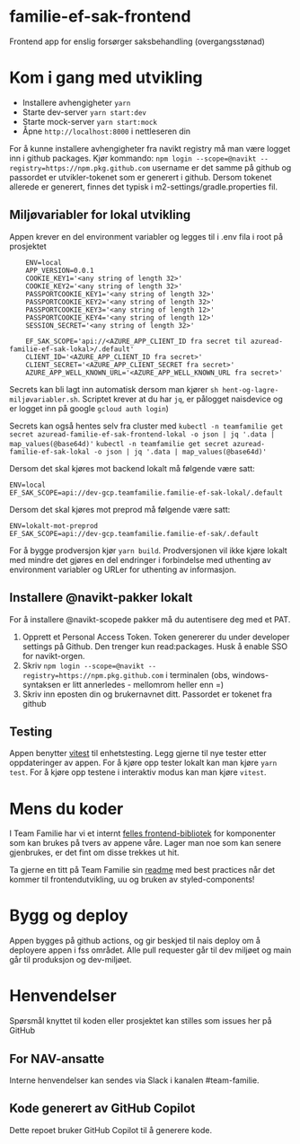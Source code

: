 # familie-ef-sak-frontend

Frontend app for enslig forsørger saksbehandling (overgangsstønad)

# Kom i gang med utvikling

-   Installere avhengigheter `yarn`
-   Starte dev-server `yarn start:dev`
-   Starte mock-server `yarn start:mock`
-   Åpne `http://localhost:8000` i nettleseren din

For å kunne installere avhengigheter fra navikt registry må man være logget inn i github packages. Kjør kommando:
`npm login --scope=@navikt --registry=https://npm.pkg.github.com`
username er det samme på github og passordet er utvikler-tokenet som er generert i github.
Dersom tokenet allerede er generert, finnes det typisk i m2-settings/gradle.properties fil.

## Miljøvariabler for lokal utvikling

Appen krever en del environment variabler og legges til i .env fila i root på prosjektet

```
    ENV=local
    APP_VERSION=0.0.1
    COOKIE_KEY1='<any string of length 32>'
    COOKIE_KEY2='<any string of length 32>'
    PASSPORTCOOKIE_KEY1='<any string of length 32>'
    PASSPORTCOOKIE_KEY2='<any string of length 32>'
    PASSPORTCOOKIE_KEY3='<any string of length 12>'
    PASSPORTCOOKIE_KEY4='<any string of length 12>'
    SESSION_SECRET='<any string of length 32>'

    EF_SAK_SCOPE='api://<AZURE_APP_CLIENT_ID fra secret til azuread-familie-ef-sak-lokal>/.default'
    CLIENT_ID='<AZURE_APP_CLIENT_ID fra secret>'
    CLIENT_SECRET='<AZURE_APP_CLIENT_SECRET fra secret>'
    AZURE_APP_WELL_KNOWN_URL='<AZURE_APP_WELL_KNOWN_URL fra secret>'
```

Secrets kan bli lagt inn automatisk dersom man kjører `sh hent-og-lagre-miljøvariabler.sh`. Scriptet krever at du har `jq`, er pålogget naisdevice og er logget inn på google `gcloud auth login`)

Secrets kan også hentes selv fra cluster med
`kubectl -n teamfamilie get secret azuread-familie-ef-sak-frontend-lokal -o json | jq '.data | map_values(@base64d)'`
`kubectl -n teamfamilie get secret azuread-familie-ef-sak-lokal -o json | jq '.data | map_values(@base64d)'`

Dersom det skal kjøres mot backend lokalt må følgende være satt:

```
ENV=local
EF_SAK_SCOPE=api://dev-gcp.teamfamilie.familie-ef-sak-lokal/.default
```

Dersom det skal kjøres mot preprod må følgende være satt:

```
ENV=lokalt-mot-preprod
EF_SAK_SCOPE=api://dev-gcp.teamfamilie.familie-ef-sak/.default
```

For å bygge prodversjon kjør `yarn build`. Prodversjonen vil ikke kjøre lokalt med mindre det gjøres en del endringer i forbindelse med uthenting av environment variabler og URLer for uthenting av informasjon.

## Installere @navikt-pakker lokalt

For å installere @navikt-scopede pakker må du autentisere deg med et PAT.

1. Opprett et Personal Access Token. Token genererer du under developer settings på Github. Den trenger kun read:packages. Husk å enable SSO for navikt-orgen.
2. Skriv `npm login --scope=@navikt --registry=https://npm.pkg.github.com` i terminalen (obs, windows-syntaksen er litt annerledes - mellomrom heller enn =)
3. Skriv inn eposten din og brukernavnet ditt. Passordet er tokenet fra github

## Testing

Appen benytter [vitest](https://vitest.dev/) til enhetstesting. Legg gjerne til nye tester etter oppdateringer av appen.
For å kjøre opp tester lokalt kan man kjøre `yarn test`. For å kjøre opp testene i interaktiv modus kan man kjøre `vitest`.

# Mens du koder

I Team Familie har vi et internt [felles frontend-bibliotek](https://github.com/navikt/familie-felles-frontend) for komponenter som kan brukes på tvers av appene våre. Lager man noe som kan senere gjenbrukes, er det fint om disse trekkes ut hit.

Ta gjerne en titt på Team Familie sin [readme](https://github.com/navikt/familie) med best practices når det kommer til frontendutvikling, uu og bruken av styled-components!

# Bygg og deploy

Appen bygges på github actions, og gir beskjed til nais deploy om å deployere appen i fss området. Alle pull requester går til dev miljøet og main går til produksjon og dev-miljøet.

# Henvendelser

Spørsmål knyttet til koden eller prosjektet kan stilles som issues her på GitHub

## For NAV-ansatte

Interne henvendelser kan sendes via Slack i kanalen #team-familie.

## Kode generert av GitHub Copilot

Dette repoet bruker GitHub Copilot til å generere kode.
